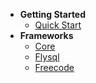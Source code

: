 * **Getting Started**
    * [Quick Start](/en-us/1-1-Quick-Start.md)
* **Frameworks** 
    * [Core](/en-us/2-1-Core.md)
    * [Flysql](/en-us/2-2-Flysql.md)
    * [Freecode](/en-us/2-3-Freecode.md)
